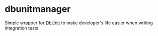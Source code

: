 dbunitmanager
=============

Simple wrapper for [DbUnit](http://www.dbunit.org/) to make developer's life easier when writing integration tests